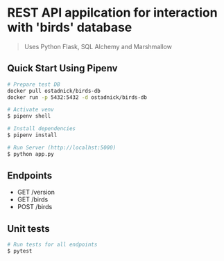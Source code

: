 # REST API appilcation for interaction with 'birds' database

> Uses Python Flask, SQL Alchemy and Marshmallow

## Quick Start Using Pipenv

``` bash
# Prepare test DB
docker pull ostadnick/birds-db
docker run -p 5432:5432 -d ostadnick/birds-db

# Activate venv
$ pipenv shell

# Install dependencies
$ pipenv install

# Run Server (http://localhst:5000)
$ python app.py
```

## Endpoints

* GET     /version
* GET     /birds
* POST    /birds

## Unit tests
``` bash
# Run tests for all endpoints
$ pytest
```

